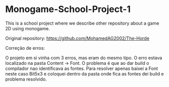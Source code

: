 # Monogame-School-Project-1
This is a school project where we describe other repository about a game 2D using monogame.

Original repository: https://github.com/MohamedAG2002/The-Horde

Correção de erros:

O projeto em si vinha com 3 erros, mas eram do mesmo tipo.
O erro estava localizado na pasta Content -> Font.
O problema é que ao dar build o compilador nao identificava as fontes.
Para resolver apenas baixei a Font neste caso Bit5x3 e coloquei dentro da pasta onde fica as fontes dei build e problema resolvido.
